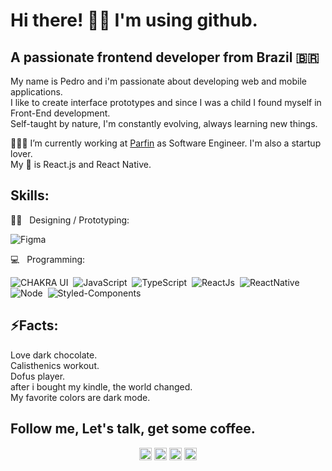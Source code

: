 # Hi there! ✌🏻 I'm using github.
## A passionate frontend developer from Brazil 🇧🇷

My name is Pedro and i'm passionate about developing web and mobile applications.<br/>
I like to create interface prototypes and since I was a child I found myself in Front-End development. <br/>
Self-taught by nature, I'm constantly evolving, always learning new things. <br/>

👨🏻‍💻 I’m currently working at [Parfin](http://www.parfin.io) as Software Engineer. I'm also a startup lover. <br/>
My 💙 is React.js and React Native.<br/>

## Skills:

✍🏼 &nbsp; Designing / Prototyping: <br/>

![Figma](https://img.shields.io/badge/-Figma-2C2C2C?style=flat&logoColor=figma&logo=figma)&nbsp;

💻  &nbsp; Programming: <br/>

![CHAKRA UI](https://img.shields.io/badge/Chakra-ui?style=flat&logoColor=fff&color=4FD1C5&logo=Chakra-ui)&nbsp;
![JavaScript](https://img.shields.io/badge/-JavaScript-FEAE32?style=flat&logoColor=fff&logo=javascript)&nbsp;
![TypeScript](https://img.shields.io/badge/-TypeScript-007ACC?style=flat&logoColor=fff&logo=typescript)&nbsp;
![ReactJs](https://img.shields.io/badge/-React.js-18BCEE?style=flat&logoColor=fff&logo=react)&nbsp;
![ReactNative](https://img.shields.io/badge/-React_Native-18BCEE?style=flat&logoColor=fff&logo=react)&nbsp;<br/>
![Node](https://img.shields.io/badge/-Node.js-5B9856?style=flat&logoColor=fff&logo=node.js)&nbsp;
![Styled-Components](https://img.shields.io/badge/-Styled_Components-DB9A64?style=flat&logoColor=fff&logo=styled-components)&nbsp;

## ⚡Facts:

Love dark chocolate.<br/>
Calisthenics workout.<br/>
Dofus player.<br/>
after i bought my kindle, the world changed.<br/>
My favorite colors are dark mode.<br />

## Follow me, Let's talk, get some coffee.

<p align="center">
<a href="https://twitter.com/pehcst" target="blank"><img align="center" src="https://cdn.jsdelivr.net/npm/simple-icons@3.0.1/icons/twitter.svg" alt="pehcst" height="20" width="20" /></a>
<a href="https://linkedin.com/in/pehcst" target="blank"><img align="center" src="https://cdn.jsdelivr.net/npm/simple-icons@3.0.1/icons/linkedin.svg" alt="pehcst" height="20" width="20" /></a>
<a href="https://fb.com/pehcst" target="blank"><img align="center" src="https://cdn.jsdelivr.net/npm/simple-icons@3.0.1/icons/facebook.svg" alt="pehcst" height="20" width="20" /></a>
<a href="https://instagram.com/pehcst" target="blank"><img align="center" src="https://cdn.jsdelivr.net/npm/simple-icons@3.0.1/icons/instagram.svg" alt="pehcst" height="20" width="20" /></a>
</p>
